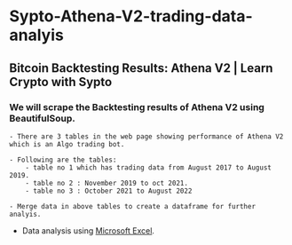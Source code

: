 # Sypto-Athena-V2-trading-data-analyis


## Bitcoin Backtesting Results: Athena V2 | Learn Crypto with Sypto

   ### We will scrape the Backtesting results of Athena V2 using BeautifulSoup.

    - There are 3 tables in the web page showing performance of Athena V2 which is an Algo trading bot.

    - Following are the tables:
        - table no 1 which has trading data from August 2017 to August 2019.
        - table no 2 : November 2019 to oct 2021.
        - table no 3 : October 2021 to August 2022

    - Merge data in above tables to create a dataframe for further analyis.

   - Data analysis using [Microsoft Excel](https://github.com/android16-rj/Sypto-Athena-V2-trading-data-analyis/blob/main/Sypto_athena_V2_trading_data.xlsx).

